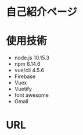 # 自己紹介ページ

# 使用技術

- node.js 10.15.3
- npm 6.14.6
- vue/cli 4.5.6
- Firebase
- Vuex
- Vuetify
- font awesome
- Gmail

# URL
